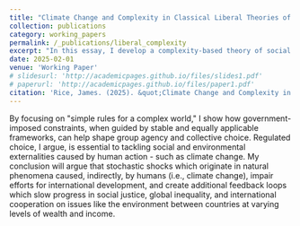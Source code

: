 ```yaml
---
title: "Climate Change and Complexity in Classical Liberal Theories of Development"
collection: publications
category: working_papers
permalink: /_publications/liberal_complexity
excerpt: "In this essay, I develop a complexity-based theory of social interaction within legal constraints, highlighting how rule-of-law institutions enable cooperation even in the face of intricate political and economic pressures based on inequities in mitigating and preparing for climate change.."
date: 2025-02-01
venue: 'Working Paper'
# slidesurl: 'http://academicpages.github.io/files/slides1.pdf'
# paperurl: 'http://academicpages.github.io/files/paper1.pdf'
citation: 'Rice, James. (2025). &quot;Climate Change and Complexity in Classical Liberal Theories of Development.&quot; <i>Work in Progress</i>.'
---
```


By focusing on "simple rules for a complex world," I show how government-imposed constraints, when guided by stable and equally applicable frameworks, can help shape group agency and collective choice. Regulated choice, I argue, is essential to tackling social and environmental externalities caused by human action - such as climate change. My conclusion will argue that stochastic shocks which originate in natural phenomena caused, indirectly, by humans (i.e., climate change), impair efforts for international development, and create additional feedback loops which slow progress in social justice, global inequality, and international cooperation on issues like the environment between countries at varying levels of wealth and income.
